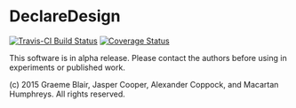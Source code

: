# DeclareDesign

[![Travis-CI Build Status](https://travis-ci.org/DeclareDesign/DeclareDesign.png?branch=master)](https://travis-ci.org/DeclareDesign/DeclareDesign)
[![Coverage Status](https://coveralls.io/repos/DeclaredDesign/DeclareDesign/badge.svg?branch=master&service=github)](https://coveralls.io/github/DeclareDesign/DeclareDesign?branch=master)

This software is in alpha release. Please contact the authors before using in experiments or published work.
 
(c) 2015 Graeme Blair, Jasper Cooper, Alexander Coppock, and Macartan Humphreys. All rights reserved.
